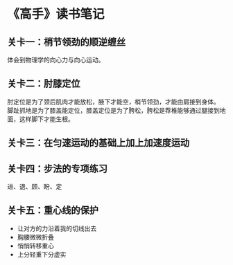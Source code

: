 # 《高手》读书笔记
## 关卡一：梢节领劲的顺逆缠丝
体会到物理学的向心力与向心运动。
## 关卡二：肘膝定位
肘定位是为了颈后肌肉才能放松，腋下才能空，梢节领劲，才能由肩接到身体。
脚趾抓地是为了膝盖能定位，膝盖定位是为了胯松，胯松是荐椎能够通过腿接到地面，这样脚下才能生根。
## 关卡三：在匀速运动的基础上加上加速度运动
## 关卡四：步法的专项练习
进、退、顾、盼、定
## 关卡五：重心线的保护
+ 让对方的力沿着我的切线出去
+ 胸腰微微折叠
+ 悄悄转移重心
+ 上分轻重下分虚实